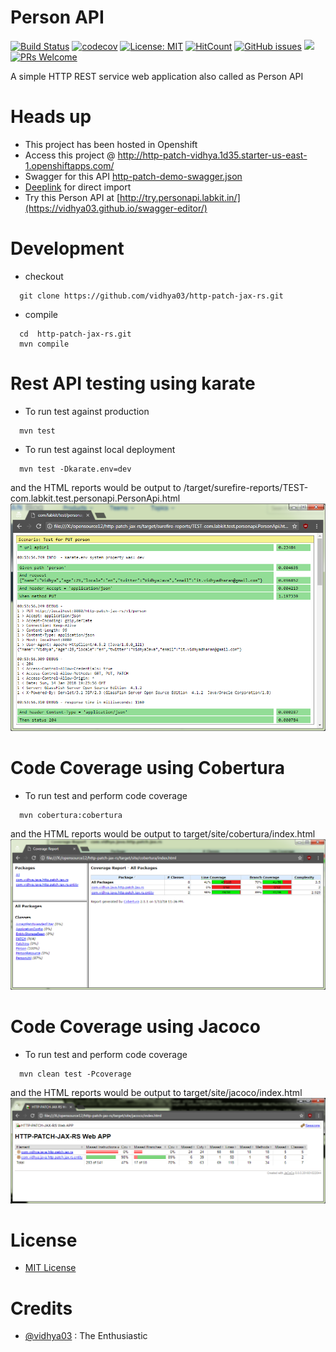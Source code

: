 # Person API 
[![Build Status](https://travis-ci.org/vidhya03/http-patch-jax-rs.svg?branch=master)](https://travis-ci.org/vidhya03/http-patch-jax-rs) [![codecov](https://codecov.io/gh/vidhya03/http-patch-jax-rs/branch/master/graph/badge.svg)](https://codecov.io/gh/vidhya03/http-patch-jax-rs) [![License: MIT](https://img.shields.io/badge/License-MIT-green.svg)](https://github.com/vidhya03/http-patch-jax-rs/blob/master/LICENSE.md) [![HitCount](http://hits.dwyl.io/vidhya03/http-patch-jax-rs.svg)](http://hits.dwyl.io/vidhya03/http-patch-jax-rs)  [![GitHub issues](https://img.shields.io/github/issues/vidhya03/http-patch-jax-rs.svg)](https://github.com/vidhya03/http-patch-jax-rs/issues) [![](https://img.shields.io/github/issues/vidhya03/http-patch-jax-rs/help%20wanted.svg?colorB=&colorA=5319e7)](https://github.com/vidhya03/http-patch-jax-rs/labels/help%20wanted)
[![PRs Welcome](https://img.shields.io/badge/PRs-welcome-brightgreen.svg?style=flat-square)](https://egghead.io/courses/how-to-contribute-to-an-open-source-project-on-github)

A simple HTTP REST service  web application also called as Person API

# Heads up
- This project has been hosted in Openshift
- Access this project @ http://http-patch-vidhya.1d35.starter-us-east-1.openshiftapps.com/
- Swagger for this API [http-patch-demo-swagger.json](src/main/resources/http-patch-demo-swagger.json)
- [Deeplink](https://raw.githubusercontent.com/vidhya03/http-patch-jax-rs/master/src/main/resources/http-patch-demo-swagger.json) for direct import
- Try this Person API at [http://try.personapi.labkit.in/](https://vidhya03.github.io/swagger-editor/)

# Development
- checkout
 ```  
   git clone https://github.com/vidhya03/http-patch-jax-rs.git
```
- compile
```
  cd  http-patch-jax-rs.git
  mvn compile
```

# Rest API testing using karate
- To run test against production
```
  mvn test
```
- To run test against local deployment
```
  mvn test -Dkarate.env=dev
```
and the HTML reports would be output to /target/surefire-reports/TEST-com.labkit.test.personapi.PersonApi.html 
![karate test Report](src/test/resources/karate-rest-api-test-reports.png) 
# Code Coverage using Cobertura
- To run test and perform code coverage
```
  mvn cobertura:cobertura
```
and the HTML reports would be output to target/site/cobertura/index.html
![Cobertura Code Coverage Report](src/test/resources/cobertura-html-reports.png) 
# Code Coverage using Jacoco
- To run test and perform code coverage
```
  mvn clean test -Pcoverage
```
and the HTML reports would be output to target/site/jacoco/index.html
![Jacoco Code Coverage Report](src/test/resources/jacoco-html-reports.png) 

# License
* [MIT License](https://github.com/vidhya03/http-patch-jax-rs/blob/master/LICENSE.md)

# Credits
- [@vidhya03](https://github.com/vidhya03) : The Enthusiastic